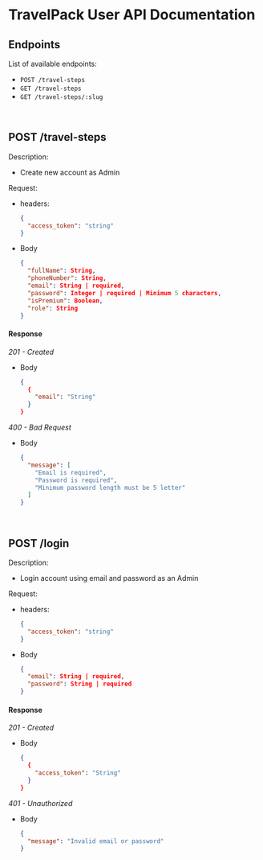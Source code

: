 # TravelPack User API Documentation

## Endpoints

List of available endpoints:

- `POST /travel-steps`
- `GET /travel-steps`
- `GET /travel-steps/:slug`

&nbsp;

## POST /travel-steps

Description:

- Create new account as Admin

Request:

- headers:

  ```json
  {
    "access_token": "string"
  }
  ```

- Body

  ```json
  {
    "fullName": String,
    "phoneNumber": String,
    "email": String | required,
    "password": Integer | required | Minimum 5 characters,
    "isPremium": Boolean,
    "role": String
  }
  ```

#### Response

_201 - Created_

- Body

  ```json
  {
    {
      "email": "String"
    }
  }
  ```

_400 - Bad Request_

- Body

  ```json
  {
    "message": [
      "Email is required",
      "Password is required",
      "Minimum password length must be 5 letter"
    ]
  }
  ```

&nbsp;

## POST /login

Description:

- Login account using email and password as an Admin

Request:

- headers:

  ```json
  {
    "access_token": "string"
  }
  ```

- Body

  ```json
  {
    "email": String | required,
    "password": String | required
  }
  ```

#### Response

_201 - Created_

- Body

  ```json
  {
    {
      "access_token": "String"
    }
  }
  ```

_401 - Unauthorized_

- Body

  ```json
  {
    "message": "Invalid email or password"
  }
  ```

&nbsp;

